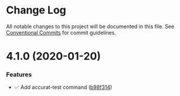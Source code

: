 # Change Log

All notable changes to this project will be documented in this file.
See [Conventional Commits](https://conventionalcommits.org) for commit guidelines.

# 4.1.0 (2020-01-20)


### Features

* ✅ Add accurat-test command ([b98f314](https://github.com/accurat/accurapp/commit/b98f31418ecab3d169546d8cc0a9cae348b6e3c2))
